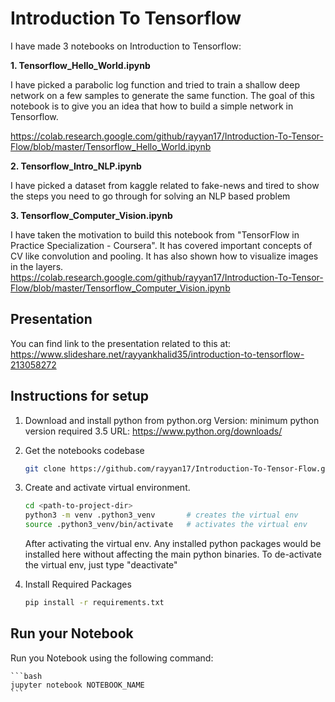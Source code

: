 # Introduction To Tensorflow

I have made 3 notebooks on Introduction to Tensorflow:


**1. Tensorflow_Hello_World.ipynb**

I have picked a parabolic log function and tried to train a shallow deep network on a few samples to generate the same function. The goal of this notebook is to give you an idea that how to build a simple network in Tensorflow.

https://colab.research.google.com/github/rayyan17/Introduction-To-Tensor-Flow/blob/master/Tensorflow_Hello_World.ipynb

**2. Tensorflow_Intro_NLP.ipynb**

I have picked a dataset from kaggle related to fake-news and tired to show the steps you need to go through for solving an NLP based problem


**3. Tensorflow_Computer_Vision.ipynb**

I have taken the motivation to build this notebook from "TensorFlow in Practice Specialization - Coursera". It has covered important concepts of CV like convolution and pooling. It has also shown how to visualize images in the layers.
https://colab.research.google.com/github/rayyan17/Introduction-To-Tensor-Flow/blob/master/Tensorflow_Computer_Vision.ipynb

## Presentation 

You can find link to the presentation related to this at:
https://www.slideshare.net/rayyankhalid35/introduction-to-tensorflow-213058272


## Instructions for setup

1. Download and install python from python.org
    Version: minimum python version required 3.5
    URL: https://www.python.org/downloads/


2. Get the notebooks codebase

    ```bash
    git clone https://github.com/rayyan17/Introduction-To-Tensor-Flow.git <path-to-project-dir>
    ```

3. Create and activate virtual environment.

    ```bash
    cd <path-to-project-dir>
    python3 -m venv .python3_venv       # creates the virtual env
    source .python3_venv/bin/activate   # activates the virtual env
    ```
    After activating the virtual env. Any installed python packages would be installed here without affecting the main python binaries.
    To de-activate the virtual env, just type "deactivate"

4. Install Required Packages
    
    ```bash
    pip install -r requirements.txt
    ```

## Run your Notebook
Run you Notebook using the following command:

    ```bash
    jupyter notebook NOTEBOOK_NAME
    ```
